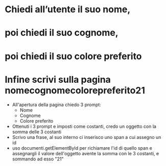 # Chiedi all’utente il suo nome,
# poi chiedi il suo cognome,
# poi chiedi il suo colore preferito
# Infine scrivi sulla pagina nomecognomecolorepreferito21

- All'apertura della pagina chiedo 3 prompt:
    - Nome
    - Cognome
    - Colore preferito
- Ottenuti i 3 prompt e imposti come costanti, credo un oggetto con la somma delle 3 costanti
- Scrivo una frase, al suo interno ci inserisco uno span a cui assegno un id
- uso documenti.getElementById per richiamare l'id di quello span e assegnargli il valore dell'oggetto avente la somma con le 3 costanti, e sommando ad esso "21"